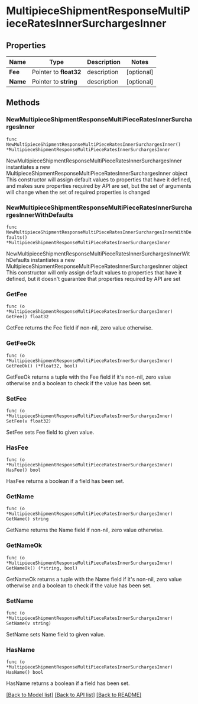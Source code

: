 # MultipieceShipmentResponseMultiPieceRatesInnerSurchargesInner

## Properties

Name | Type | Description | Notes
------------ | ------------- | ------------- | -------------
**Fee** | Pointer to **float32** | description | [optional] 
**Name** | Pointer to **string** | description | [optional] 

## Methods

### NewMultipieceShipmentResponseMultiPieceRatesInnerSurchargesInner

`func NewMultipieceShipmentResponseMultiPieceRatesInnerSurchargesInner() *MultipieceShipmentResponseMultiPieceRatesInnerSurchargesInner`

NewMultipieceShipmentResponseMultiPieceRatesInnerSurchargesInner instantiates a new MultipieceShipmentResponseMultiPieceRatesInnerSurchargesInner object
This constructor will assign default values to properties that have it defined,
and makes sure properties required by API are set, but the set of arguments
will change when the set of required properties is changed

### NewMultipieceShipmentResponseMultiPieceRatesInnerSurchargesInnerWithDefaults

`func NewMultipieceShipmentResponseMultiPieceRatesInnerSurchargesInnerWithDefaults() *MultipieceShipmentResponseMultiPieceRatesInnerSurchargesInner`

NewMultipieceShipmentResponseMultiPieceRatesInnerSurchargesInnerWithDefaults instantiates a new MultipieceShipmentResponseMultiPieceRatesInnerSurchargesInner object
This constructor will only assign default values to properties that have it defined,
but it doesn't guarantee that properties required by API are set

### GetFee

`func (o *MultipieceShipmentResponseMultiPieceRatesInnerSurchargesInner) GetFee() float32`

GetFee returns the Fee field if non-nil, zero value otherwise.

### GetFeeOk

`func (o *MultipieceShipmentResponseMultiPieceRatesInnerSurchargesInner) GetFeeOk() (*float32, bool)`

GetFeeOk returns a tuple with the Fee field if it's non-nil, zero value otherwise
and a boolean to check if the value has been set.

### SetFee

`func (o *MultipieceShipmentResponseMultiPieceRatesInnerSurchargesInner) SetFee(v float32)`

SetFee sets Fee field to given value.

### HasFee

`func (o *MultipieceShipmentResponseMultiPieceRatesInnerSurchargesInner) HasFee() bool`

HasFee returns a boolean if a field has been set.

### GetName

`func (o *MultipieceShipmentResponseMultiPieceRatesInnerSurchargesInner) GetName() string`

GetName returns the Name field if non-nil, zero value otherwise.

### GetNameOk

`func (o *MultipieceShipmentResponseMultiPieceRatesInnerSurchargesInner) GetNameOk() (*string, bool)`

GetNameOk returns a tuple with the Name field if it's non-nil, zero value otherwise
and a boolean to check if the value has been set.

### SetName

`func (o *MultipieceShipmentResponseMultiPieceRatesInnerSurchargesInner) SetName(v string)`

SetName sets Name field to given value.

### HasName

`func (o *MultipieceShipmentResponseMultiPieceRatesInnerSurchargesInner) HasName() bool`

HasName returns a boolean if a field has been set.


[[Back to Model list]](../README.md#documentation-for-models) [[Back to API list]](../README.md#documentation-for-api-endpoints) [[Back to README]](../README.md)


